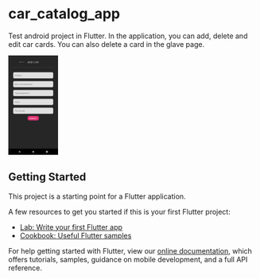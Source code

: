 # car_catalog_app

Test android project in Flutter.
In the application, you can add, delete and edit car cards. You can also delete a card in the glave page.

<img src="images/add.png" width="100">

## Getting Started

This project is a starting point for a Flutter application.

A few resources to get you started if this is your first Flutter project:

- [Lab: Write your first Flutter app](https://flutter.dev/docs/get-started/codelab)
- [Cookbook: Useful Flutter samples](https://flutter.dev/docs/cookbook)

For help getting started with Flutter, view our 
[online documentation](https://flutter.dev/docs), which offers tutorials, 
samples, guidance on mobile development, and a full API reference.

